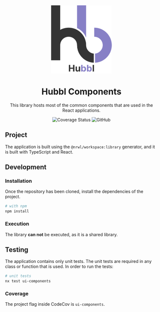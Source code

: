 <p align="center">
  <img width="200" src="../../../static/Logo.svg" alt="Hubbl logo">
</p>

<h1 align="center">Hubbl Components</h1>

<div align="center">

This library hosts most of the common components that are used in the React applications.

![Coverage Status](https://img.shields.io/codecov/c/github/hubbl-app/hubbl?flag=ui-components&label=api%20coverage&logo=codecov&style=for-the-badge)
![GitHub](https://img.shields.io/github/license/hubbl-app/hubbl?color=%237CB9E8&style=for-the-badge)

</div>

## Project

The application is built using the `@nrwl/workspace:library` generator, and it is built with TypeScript and React.

## Development

### Installation

Once the repository has been cloned, install the dependencies of the project.

```sh
# with npm
npm install
```

### Execution

The library **can not** be executed, as it is a shared library.

## Testing

The application contains only unit tests. The unit tests are required in any class or function that is used. In order to run the tests:

```sh
# unit tests
nx test ui-components
```

### Coverage

The project flag inside CodeCov is `ui-components`.
